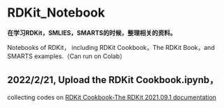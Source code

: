 # RDKit_Notebook

**在学习RDKit，SMLIES，SMARTS的时候，整理相关的资料。**

Notebooks of RDKit， including RDKit Cookbook，The RDKit Book，and SMARTS examples.（Can run on Colab）

## 2022/2/21, Upload the RDKit Cookbook.ipynb， 

collecting  codes on [RDKit Cookbook-The RDKit 2021.09.1 documentation](https://www.rdkit.org/docs/Cookbook.html)

